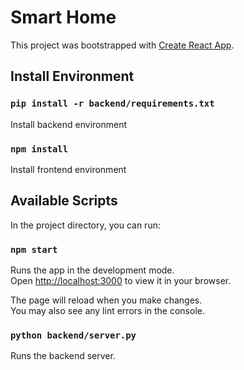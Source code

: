 # Smart Home

This project was bootstrapped with [Create React App](https://github.com/facebook/create-react-app).

## Install Environment

### `pip install -r backend/requirements.txt`
Install backend environment

### `npm install`
Install frontend environment

## Available Scripts

In the project directory, you can run:

### `npm start`

Runs the app in the development mode.\
Open [http://localhost:3000](http://localhost:3000) to view it in your browser.

The page will reload when you make changes.\
You may also see any lint errors in the console.

### `python backend/server.py`

Runs the backend server.
